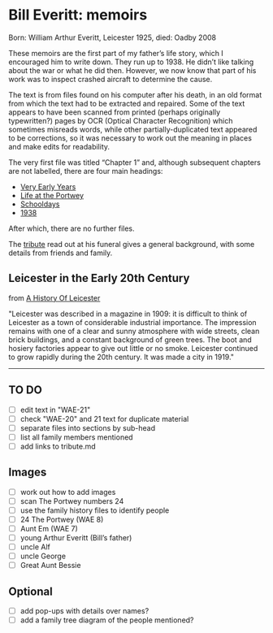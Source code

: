 # Bill Everitt: memoirs

Born: William Arthur Everitt, Leicester 1925, died: Oadby 2008

These memoirs are the first part of my father’s life story, which I encouraged him to write down. They run up to 1938. He didn’t like talking about the war or what he did then. However, we now know that part of his work was to inspect crashed aircraft to determine the cause.

The text is from files found on his computer after his death, in an old format from which the text had to be extracted and repaired. Some of the text appears to have been scanned from printed (perhaps originally typewritten?) pages by OCR (Optical Character Recognition) which sometimes misreads words, while other partially-duplicated text appeared to be corrections, so it was necessary to work out the meaning in places and make edits for readability.

The very first file was titled “Chapter 1” and, although subsequent chapters are not labelled, there are four main headings:

- [Very Early Years](https://daveeveritt.github.io/bill-everitt-memoirs/01-early-years/WAE-01.html)
- [Life at the Portwey](https://daveeveritt.github.io/bill-everitt-memoirs/02-the-portwey/WAE-08.html)
- [Schooldays](https://daveeveritt.github.io/bill-everitt-memoirs/03-schooldays/WAE-14.html)
- [1938](https://daveeveritt.github.io/bill-everitt-memoirs/04-1938/WAE-22.html)

After which, there are no further files.

The [tribute](tribute.md) read out at his funeral gives a general background, with some details from friends and family.

## Leicester in the Early 20th Century

from [A History Of Leicester](https://localhistories.org/a-history-of-leicester/)

"Leicester was described in a magazine in 1909: it is difficult to think of Leicester as a town of considerable industrial importance. The impression remains with one of a clear and sunny atmosphere with wide streets, clean brick buildings, and a constant background of green trees. The boot and hosiery factories appear to give out little or no smoke. Leicester continued to grow rapidly during the 20th century. It was made a city in 1919."

---

## TO DO

- [ ] edit text in "WAE-21"
- [ ] check "WAE-20" and 21 text for duplicate material
- [ ] separate files into sections by sub-head
- [ ] list all family members mentioned
- [ ] add links to tribute.md

## Images

- [ ] work out how to add images
- [ ] scan The Portwey numbers 24
- [ ] use the family history files to identify people
- [ ] 24 The Portwey (WAE 8)
- [ ] Aunt Em (WAE 7)
- [ ] young Arthur Everitt (Bill’s father)
- [ ] uncle Alf
- [ ] uncle George
- [ ] Great Aunt Bessie

## Optional

- [ ] add pop-ups with details over names?
- [ ] add a family tree diagram of the people mentioned?

<!-- leicester historic images https://www.pinterest.co.uk/pin/68820700545273570/ -->
